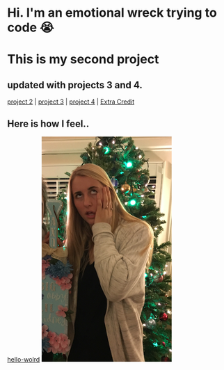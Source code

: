 # Hi. I'm an emotional wreck trying to code :sob:

# This is my second project

## updated with projects 3 and 4.



[project 2]( https://uo-cit.github.io/p2-17S-abbymorrow/) |
[project 3](https://uo-cit.github.io/p3-17s-abbymorrow/) |
[project 4](https://uo-cit.github.io/p4-17s-abbymorrow/) |
[Extra Credit](https://search-xc-abbymorrow.now.sh/search-XC.html)


## Here is how I feel..

[ hello-wolrd](https://github.com/abbymorrow/hello-world)
![Rock Bottom](images/pic1.png)
